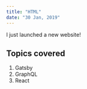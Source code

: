 ```yaml
---
title: "HTML"
date: "30 Jan, 2019"
---
```


I just launched a new website!

## Topics covered

1. Gatsby
2. GraphQL
3. React